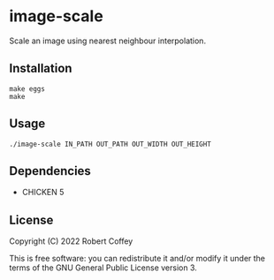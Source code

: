 # image-scale

Scale an image using nearest neighbour interpolation.


## Installation

    make eggs
    make


## Usage

    ./image-scale IN_PATH OUT_PATH OUT_WIDTH OUT_HEIGHT


## Dependencies

- CHICKEN 5


## License

Copyright (C) 2022 Robert Coffey

This is free software: you can redistribute it and/or modify it under the terms
of the GNU General Public License version 3.
